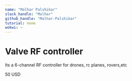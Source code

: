 ```yaml
---
name: "Malhar Palshikar"
slack_handle: "Malhar"
github_handle: "Malhar-Palshikar"
tutorial: none
wokwi: ~
---
```


# Valve RF controller

<!-- Describe your board in 2-3 sentences. What are you making? What will it do? -->
Its a 6-channel RF controller for drones, rc planes, rovers,etc
<!-- How much is it going to cost? -->
50 USD
<!-- Tell us a little bit about your design process. What were some challenges? What helped? ***Totally optional*** -->
